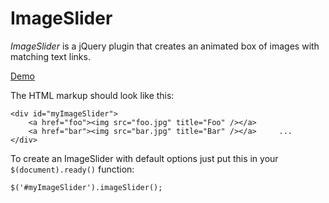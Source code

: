 # ImageSlider

*ImageSlider* is a jQuery plugin that creates an animated box of images with matching text links.

[Demo](http://simbo.de/files/imageslider "Image Slider Demo")

The HTML markup should look like this:
 
```
<div id="myImageSlider">
	<a href="foo"><img src="foo.jpg" title="Foo" /></a>
	<a href="bar"><img src="bar.jpg" title="Bar" /></a> 	...
</div>
```

To create an ImageSlider with default options just put this in your `$(document).ready()` function:

```
$('#myImageSlider').imageSlider();
```

